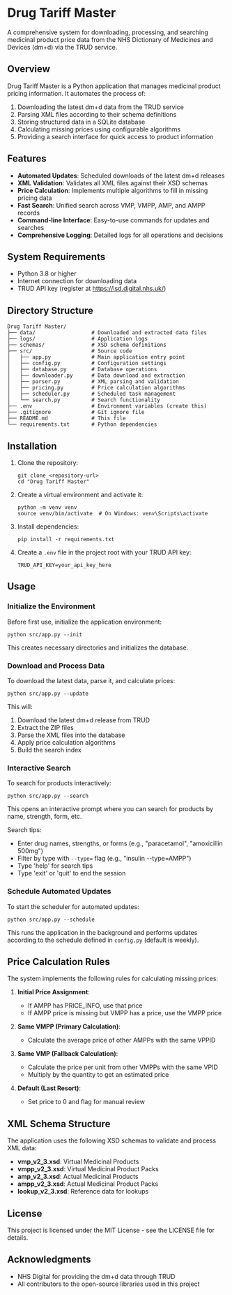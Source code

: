 # Drug Tariff Master

A comprehensive system for downloading, processing, and searching medicinal product price data from the NHS Dictionary of Medicines and Devices (dm+d) via the TRUD service.

## Overview

Drug Tariff Master is a Python application that manages medicinal product pricing information. It automates the process of:

1. Downloading the latest dm+d data from the TRUD service
2. Parsing XML files according to their schema definitions
3. Storing structured data in a SQLite database
4. Calculating missing prices using configurable algorithms
5. Providing a search interface for quick access to product information

## Features

- **Automated Updates**: Scheduled downloads of the latest dm+d releases
- **XML Validation**: Validates all XML files against their XSD schemas
- **Price Calculation**: Implements multiple algorithms to fill in missing pricing data
- **Fast Search**: Unified search across VMP, VMPP, AMP, and AMPP records
- **Command-line Interface**: Easy-to-use commands for updates and searches
- **Comprehensive Logging**: Detailed logs for all operations and decisions

## System Requirements

- Python 3.8 or higher
- Internet connection for downloading data
- TRUD API key (register at https://isd.digital.nhs.uk/)

## Directory Structure

```
Drug Tariff Master/
├── data/                  # Downloaded and extracted data files
├── logs/                  # Application logs
├── schemas/               # XSD schema definitions
├── src/                   # Source code
│   ├── app.py             # Main application entry point
│   ├── config.py          # Configuration settings
│   ├── database.py        # Database operations
│   ├── downloader.py      # Data download and extraction
│   ├── parser.py          # XML parsing and validation
│   ├── pricing.py         # Price calculation algorithms
│   ├── scheduler.py       # Scheduled task management
│   └── search.py          # Search functionality
├── .env                   # Environment variables (create this)
├── .gitignore             # Git ignore file
├── README.md              # This file
└── requirements.txt       # Python dependencies
```

## Installation

1. Clone the repository:
   ```
   git clone <repository-url>
   cd "Drug Tariff Master"
   ```

2. Create a virtual environment and activate it:
   ```
   python -m venv venv
   source venv/bin/activate  # On Windows: venv\Scripts\activate
   ```

3. Install dependencies:
   ```
   pip install -r requirements.txt
   ```

4. Create a `.env` file in the project root with your TRUD API key:
   ```
   TRUD_API_KEY=your_api_key_here
   ```

## Usage

### Initialize the Environment

Before first use, initialize the application environment:

```
python src/app.py --init
```

This creates necessary directories and initializes the database.

### Download and Process Data

To download the latest data, parse it, and calculate prices:

```
python src/app.py --update
```

This will:
1. Download the latest dm+d release from TRUD
2. Extract the ZIP files
3. Parse the XML files into the database
4. Apply price calculation algorithms
5. Build the search index

### Interactive Search

To search for products interactively:

```
python src/app.py --search
```

This opens an interactive prompt where you can search for products by name, strength, form, etc.

Search tips:
- Enter drug names, strengths, or forms (e.g., "paracetamol", "amoxicillin 500mg")
- Filter by type with `--type=` flag (e.g., "insulin --type=AMPP")
- Type 'help' for search tips
- Type 'exit' or 'quit' to end the session

### Schedule Automated Updates

To start the scheduler for automated updates:

```
python src/app.py --schedule
```

This runs the application in the background and performs updates according to the schedule defined in `config.py` (default is weekly).

## Price Calculation Rules

The system implements the following rules for calculating missing prices:

1. **Initial Price Assignment**:
   - If AMPP has PRICE_INFO, use that price
   - If AMPP price is missing but VMPP has a price, use the VMPP price

2. **Same VMPP (Primary Calculation)**:
   - Calculate the average price of other AMPPs with the same VPPID

3. **Same VMP (Fallback Calculation)**:
   - Calculate the price per unit from other VMPPs with the same VPID
   - Multiply by the quantity to get an estimated price

4. **Default (Last Resort)**:
   - Set price to 0 and flag for manual review

## XML Schema Structure

The application uses the following XSD schemas to validate and process XML data:

- **vmp_v2_3.xsd**: Virtual Medicinal Products
- **vmpp_v2_3.xsd**: Virtual Medicinal Product Packs
- **amp_v2_3.xsd**: Actual Medicinal Products
- **ampp_v2_3.xsd**: Actual Medicinal Product Packs
- **lookup_v2_3.xsd**: Reference data for lookups

## License

This project is licensed under the MIT License - see the LICENSE file for details.

## Acknowledgments

- NHS Digital for providing the dm+d data through TRUD
- All contributors to the open-source libraries used in this project 